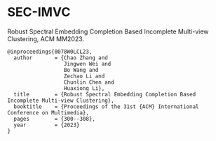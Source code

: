 # SEC-IMVC
Robust Spectral Embedding Completion Based Incomplete Multi-view Clustering, ACM MM2023.

````
@inproceedings{0078W0LCL23,
  author       = {Chao Zhang and
                  Jingwen Wei and
                  Bo Wang and
                  Zechao Li and
                  Chunlin Chen and
                  Huaxiong Li},
  title        = {Robust Spectral Embedding Completion Based Incomplete Multi-view Clustering},
  booktitle    = {Proceedings of the 31st {ACM} International Conference on Multimedia},
  pages        = {300--308},
  year         = {2023}
}
